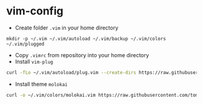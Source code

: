 # vim-config

* Create folder `.vim` in your home directory
```text
mkdir -p ~/.vim ~/.vim/autoload ~/.vim/backup ~/.vim/colors ~/.vim/plugged
```
* Copy `.vimrc` from repository into your home directory
* Install `vim-plug`
```bash
curl -fLo ~/.vim/autoload/plug.vim --create-dirs https://raw.githubusercontent.com/junegunn/vim-plug/master/plug.vim
```
* Install theme `molokai`
```bash
curl -o ~/.vim/colors/molokai.vim https://raw.githubusercontent.com/tomasr/molokai/master/colors/molokai.vim
```

